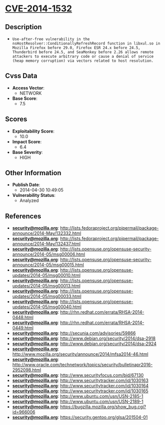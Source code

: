 
# [CVE-2014-1532](http://lists.fedoraproject.org/pipermail/package-announce/2014-May/132332.html)

## Description

- `Use-after-free vulnerability in the nsHostResolver::ConditionallyRefreshRecord function in libxul.so in Mozilla Firefox before 29.0, Firefox ESR 24.x before 24.5, Thunderbird before 24.5, and SeaMonkey before 2.26 allows remote attackers to execute arbitrary code or cause a denial of service (heap memory corruption) via vectors related to host resolution.`

## Cvss Data

- **Access Vector**:
  - NETWORK
- **Base Score**:
  - 7.5

## Scores

- **Exploitability Score**:
  - 10.0
- **Impact Score**:
  - 6.4
- **Base Severity**:
  - HIGH

## Other Information

- **Publish Date**:
  - 2014-04-30 10:49:05
- **Vulnerability Status**:
  - Analyzed

## References

- **security@mozilla.org**: http://lists.fedoraproject.org/pipermail/package-announce/2014-May/132332.html
- **security@mozilla.org**: http://lists.fedoraproject.org/pipermail/package-announce/2014-May/132437.html
- **security@mozilla.org**: http://lists.opensuse.org/opensuse-security-announce/2014-05/msg00006.html
- **security@mozilla.org**: http://lists.opensuse.org/opensuse-security-announce/2014-05/msg00015.html
- **security@mozilla.org**: http://lists.opensuse.org/opensuse-updates/2014-05/msg00010.html
- **security@mozilla.org**: http://lists.opensuse.org/opensuse-updates/2014-05/msg00013.html
- **security@mozilla.org**: http://lists.opensuse.org/opensuse-updates/2014-05/msg00033.html
- **security@mozilla.org**: http://lists.opensuse.org/opensuse-updates/2014-05/msg00040.html
- **security@mozilla.org**: http://rhn.redhat.com/errata/RHSA-2014-0448.html
- **security@mozilla.org**: http://rhn.redhat.com/errata/RHSA-2014-0449.html
- **security@mozilla.org**: http://secunia.com/advisories/59866
- **security@mozilla.org**: http://www.debian.org/security/2014/dsa-2918
- **security@mozilla.org**: http://www.debian.org/security/2014/dsa-2924
- **security@mozilla.org**: http://www.mozilla.org/security/announce/2014/mfsa2014-46.html
- **security@mozilla.org**: http://www.oracle.com/technetwork/topics/security/bulletinapr2016-2952098.html
- **security@mozilla.org**: http://www.securityfocus.com/bid/67130
- **security@mozilla.org**: http://www.securitytracker.com/id/1030163
- **security@mozilla.org**: http://www.securitytracker.com/id/1030164
- **security@mozilla.org**: http://www.securitytracker.com/id/1030165
- **security@mozilla.org**: http://www.ubuntu.com/usn/USN-2185-1
- **security@mozilla.org**: http://www.ubuntu.com/usn/USN-2189-1
- **security@mozilla.org**: https://bugzilla.mozilla.org/show_bug.cgi?id=966006
- **security@mozilla.org**: https://security.gentoo.org/glsa/201504-01
